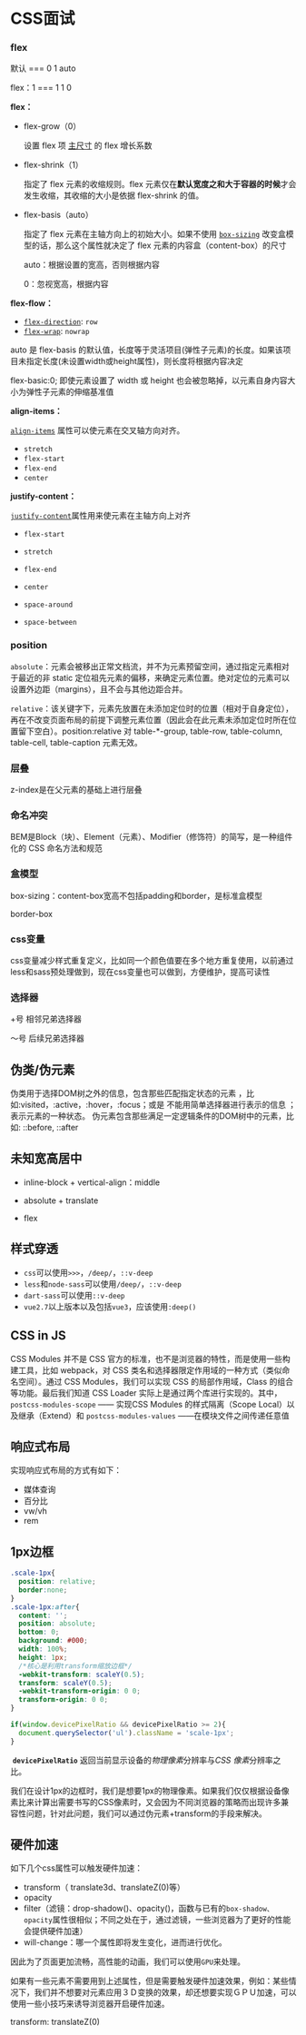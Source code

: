 # CSS面试

### flex

默认 === 0 1 auto

flex：1 === 1 1 0

**flex：**

- flex-grow（0）
  
  设置 flex 项 [主尺寸](https://www.w3.org/TR/css-flexbox/#main-size) 的 flex 增长系数

- flex-shrink（1）
  
  指定了 flex 元素的收缩规则。flex 元素仅在**默认宽度之和大于容器的时候**才会发生收缩，其收缩的大小是依据 flex-shrink 的值。

- flex-basis（auto）
  
  指定了 flex 元素在主轴方向上的初始大小。如果不使用 [`box-sizing`](https://developer.mozilla.org/zh-CN/docs/Web/CSS/box-sizing) 改变盒模型的话，那么这个属性就决定了 flex 元素的内容盒（content-box）的尺寸
  
  auto：根据设置的宽高，否则根据内容
  
  0：忽视宽高，根据内容

**flex-flow：**

- [`flex-direction`](https://developer.mozilla.org/zh-CN/docs/Web/CSS/flex-direction): `row`
- [`flex-wrap`](https://developer.mozilla.org/zh-CN/docs/Web/CSS/flex-wrap): `nowrap`

auto 是 flex-basis 的默认值，长度等于灵活项目(弹性子元素)的长度。如果该项目未指定长度(未设置width或height属性)，则长度将根据内容决定

flex-basic:0; 即使元素设置了 width 或 height 也会被忽略掉，以元素自身内容大小为弹性子元素的伸缩基准值

**align-items：**

[`align-items`](https://developer.mozilla.org/zh-CN/docs/Web/CSS/align-items) 属性可以使元素在交叉轴方向对齐。

- `stretch`
- `flex-start`
- `flex-end`
- `center`

**justify-content：**

[`justify-content`](https://developer.mozilla.org/zh-CN/docs/Web/CSS/justify-content)属性用来使元素在主轴方向上对齐

- `flex-start`

- `stretch`

- `flex-end`

- `center`

- `space-around`

- `space-between`

### position

`absolute`：元素会被移出正常文档流，并不为元素预留空间，通过指定元素相对于最近的非 static 定位祖先元素的偏移，来确定元素位置。绝对定位的元素可以设置外边距（margins），且不会与其他边距合并。

`relative`：该关键字下，元素先放置在未添加定位时的位置（相对于自身定位），再在不改变页面布局的前提下调整元素位置（因此会在此元素未添加定位时所在位置留下空白）。position:relative 对 table-*-group, table-row, table-column, table-cell, table-caption 元素无效。

### 层叠

z-index是在父元素的基础上进行层叠

### 命名冲突

BEM是Block（块）、Element（元素）、Modifier（修饰符）的简写，是一种组件化的 CSS 命名方法和规范

### 盒模型

box-sizing：content-box宽高不包括padding和border，是标准盒模型

border-box

### css变量

css变量减少样式重复定义，比如同一个颜色值要在多个地方重复使用，以前通过less和sass预处理做到，现在css变量也可以做到，方便维护，提高可读性

### 选择器

+号 相邻兄弟选择器

～号 后续兄弟选择器

## 伪类/伪元素

伪类用于选择DOM树之外的信息，包含那些匹配指定状态的元素 ，比如:visited，:active，:hover，:focus；或是 不能用简单选择器进行表示的信息 ；表示元素的一种状态。
伪元素包含那些满足一定逻辑条件的DOM树中的元素，比如: ::before, ::after

## 未知宽高居中

- inline-block + vertical-align：middle

- absolute + translate

- flex

## 样式穿透

- `css`可以使用`>>>`，`/deep/`，`::v-deep`
- `less`和`node-sass`可以使用`/deep/`，`::v-deep`
- `dart-sass`可以使用`::v-deep`
- `vue2.7`以上版本以及包括`vue3`，应该使用`:deep()`

## CSS in JS

CSS Modules 并不是 CSS 官方的标准，也不是浏览器的特性，而是使用一些构建工具，比如 webpack，对 CSS 类名和选择器限定作用域的一种方式（类似命名空间）。通过 CSS Modules，我们可以实现 CSS 的局部作用域，Class 的组合等功能。最后我们知道 CSS Loader 实际上是通过两个库进行实现的。其中， `postcss-modules-scope` —— 实现CSS Modules 的样式隔离（Scope Local）以及继承（Extend）和 `postcss-modules-values` ——在模块文件之间传递任意值

## 响应式布局

实现响应式布局的方式有如下：

- 媒体查询
- 百分比
- vw/vh
- rem

## 1px边框

```css
.scale-1px{
  position: relative;
  border:none;
}
.scale-1px:after{
  content: '';
  position: absolute;
  bottom: 0;
  background: #000;
  width: 100%;
  height: 1px;
  /*核心是利用transform缩放边框*/
  -webkit-transform: scaleY(0.5);
  transform: scaleY(0.5);
  -webkit-transform-origin: 0 0;
  transform-origin: 0 0;
}
```

```js
if(window.devicePixelRatio && devicePixelRatio >= 2){
  document.querySelector('ul').className = 'scale-1px';
}
```

 **`devicePixelRatio`** 返回当前显示设备的*物理像素*分辨率与*CSS 像素*分辨率之比。

我们在设计1px的边框时，我们是想要1px的物理像素。如果我们仅仅根据设备像素比来计算出需要书写的CSS像素时，又会因为不同浏览器的策略而出现许多兼容性问题，针对此问题，我们可以通过伪元素+transform的手段来解决。

## 硬件加速

如下几个css属性可以触发硬件加速：

- transform（ translate3d、translateZ(0)等）
- opacity
- filter（滤镜：drop-shadow()、opacity()，函数与已有的`box-shadow、opacity`属性很相似；不同之处在于，通过滤镜，一些浏览器为了更好的性能会提供硬件加速）
- will-change：哪一个属性即将发生变化，进而进行优化。

因此为了页面更加流畅，高性能的动画，我们可以使用`GPU`来处理。

如果有一些元素不需要用到上述属性，但是需要触发硬件加速效果，例如：某些情况下，我们并不想要对元素应用３Ｄ变换的效果，却还想要实现ＧＰＵ加速，可以使用一些小技巧来诱导浏览器开启硬件加速。

transform: translateZ(0)